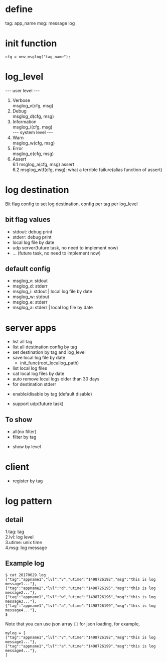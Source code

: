 
# define
tag: app_name
msg: message log

# init function
```
cfg = new_msglog("tag_name");
```

# log_level
--- user level ---
1.  Verbose  
     msglog_v(cfg, msg)        
2.  Debug  
     msglog_d(cfg, msg)        
3.  Information     
     msglog_i(cfg, msg)      
--- system level ---   
4.  Warn  
     msglog_w(cfg, msg)     
5.  Error  
     msglog_e(cfg, msg)     
6.  Assert  
     6.1 msglog_a(cfg, msg)      assert  
     6.2 msglog_wtf(cfg, msg):   what a terrible failure(alias function of assert)  

# log destination
Bit flag config to set log destination, config per tag per log_level  
## bit flag values
- stdout: debug print  
- stderr: debug print  
- local log file by date  
- udp server(future task, no need to implement now)  
- ... (future task, no need to implement now)  
## default config
- msglog_v: stdout  
- msglog_d: stderr  
- msglog_i: stdout | local log file by date  
- msglog_w: stdout  
- msglog_e: stderr  
- msglog_a: stderr | local log file by date  

# server apps
- list all tag   
- list all destination config by tag  
- set destination by tag and log_level 
- save local log file by date  
    + init_func(root_locallog_path)  
- list local log files  
- cat local log files by date  
- auto remove local logs older than 30 days  
- for destination stderr  
 + enable/disable by tag (default disable)  
- support udp(future task)  

## To show
- all(no filter)  
- filter by tag  
+ show by level  

# client
- register by tag  

# log pattern
## detail
 1.tag: tag  
 2.lvl: log level   
 3.utime: unix time  
 4.msg: log message  

## Example log
```
$ cat 20170629.log
{"tag":"appname1","lvl":"v","utime":"1498726192","msg":"this is log message1..."},
{"tag":"appname2","lvl":"d","utime":"1498726195","msg":"this is log message2..."},
{"tag":"appname1","lvl":"w","utime":"1498726196","msg":"this is log message3..."},
{"tag":"appname1","lvl":"a","utime":"1498726199","msg":"this is log message4..."},
$
```

Note that you can use json array `[]` for json loading, for example,    
```
mylog = [
{"tag":"appname1","lvl":"v","utime":"1498726192","msg":"this is log message1..."},
{"tag":"appname1","lvl":"a","utime":"1498726199","msg":"this is log message4..."},
]
```  
